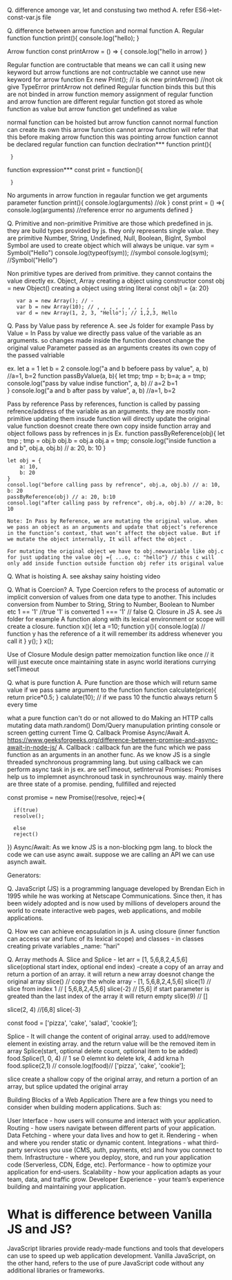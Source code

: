 
Q. difference amonge var, let and constusing two method
A. refer ES6->let-const-var.js file

Q. difference between arrow function and normal function
A. Regular function
   function print(){
    console.log("hello);
   } 

   Arrow function
   const printArrow = () => {
    console.log("hello in arrow)
   }

   Regular function are contructable that means we can  call it using new keyword but arrow functions are not contructable we cannot use new keyword  for arrow function
   Ex new Print(); // is ok new printArrow() //not ok give TypeError printArrow not defined
   Regular function binds this but this are not binded in arrow function
   memory assignment of regular function and arrow function are different regular function got stored as whole function as value but arrow function get undefined as value

  normal function can be hoisted but arrow function cannot
  normal function can create its own this arrow function cannot arrow function  will refer that this before making arrow function this was pointing
  arrow function cannot be declared regular function can
  function declration***
       function print(){

     }
  function expression***
       const print = function(){

     }
  No arguments in arrow function in regaular function we get arguments parameter
  function print(){
    console.log(arguments) //ok
  }
  const print = () =>{
    console.log(arguments) //reference error no arguments defined
  }

Q. Primitive and non-primitive
   Primitive are those which predefined in js. they are build types provided by js. they only represents single value. they are primitive
   Number, String, Undefined, Null, Boolean, BigInt, Symbol
   Symbol are used to create object which will always be unique.
       var sym = Symbol("Hello")
       console.log(typeof(sym)); //symbol
       console.log(sym); //Symbol("Hello")

   Non primitive types are derived from primitive. 
   they cannot contains the value directly
   ex. Object, Array
       creating a object using constructor
       const obj = new Object()
       creating a object using string literal
       const obj1 = {a: 20}

       var a = new Array(); // -
       var b = new Array(10); // , , , , , , , , , ,
       var d = new Array(1, 2, 3, "Hello"); // 1,2,3, Hello
    
Q. Pass by Value pass by reference
A. see Js folder for example
   Pass by Value = In Pass by value we directly pass value of the variable as an arguments. so changes made inside the function doesnot change the original value
   Parameter passed as an  arguments creates its own copy of the passed valriable

   ex. 
     let a = 1
     let b = 2
     console.log("a and b befoere pass by value", a, b) //a=1, b=2
     function passByValue(a, b){
        let tmp;
        tmp = b;
        b=a;
        a = tmp;
        console.log("pass by value indise function", a, b) // a=2 b=1    
    }
    console.log("a and b after pass by value", a, b) //a=1, b=2

  Pass by reference
  Pass by references, function is called by passing refrence/address of the  variable as an arguments. they are mostly non-primitive
  updating them insude function will directly update the original value
  function doesnot create there own copy inside function
  array and object follows pass by refrences in js
  Ex. 
    function passByReference(obj){
        let tmp ;
        tmp = obj.b
        obj.b = obj.a
        obj.a = tmp;
        console.log("inside function a and b", obj.a, obj.b) // a: 20, b: 10
    }

    let obj = {
        a: 10,
        b: 20
    }
    consol.log("before calling pass by refrence", obj.a, obj.b) // a: 10, b: 20
    passByReference(obj) // a: 20, b:10
    consol.log("after calling pass by refrence", obj.a, obj.b) // a:20, b: 10

    Note: In Pass by Reference, we are mutating the original value. when we pass an object as an arguments and update that object’s reference in the function’s context, that won’t affect the object value. But if we mutate the object internally, It will affect the object .

    For mutating the original object we have to obj.newvariable like obj.c
    for just updating the value obj ={ ...o, c: "hello"} // this c will only add inside function outside function obj refer its original value

Q. What is hoisting 
A. see akshay sainy hoisting video

Q. What is Coercion?
A. Type Coercion refers to the process of automatic or implicit conversion of values from one data type to another. This includes conversion from Number   to String, String to Number, Boolean to Number etc
    1 == '1' //true '1' is converted 
    1 === '1' // false
Q. Closure in JS
A. see Js folder  for example
   A function along with its lexical environment or scope will create a closure.
   function x(){
    let a =10;
    function y(){
        console.log(a) // function y has the reference of a it will remember its address whenever you call it
    }
    y();
   }
   x();

   Use of Closure
   Module design patter
   memoization
   function like once // it will just execute once
   maintaining state in async world
   iterations
   currying
   setTimeout

Q. what is pure function 
A. Pure function are those which will return same value if we pass same argument to the function
   function calculate(price){
      return price*0.5;
   }
   calulate(10); // if we pass 10 the functio always return 5 every time

   what a pure function can't do or not allowed to do
   Making an HTTP calls
   mutating data
   math.random()
   Dom/Query manupulation
   printing console or screen
   getting current Time
Q. Callback Promise Async/Await
A. https://www.geeksforgeeks.org/difference-between-promise-and-async-await-in-node-js/
A. Callback : callback fun are the func which we pass function as an arguments in an another func. As we know JS is a single threaded synchronous  programming lang. but using callback we can perform async task in js ex. are setTimeout, setInterval 
   Promises: Promises help us to implemnet asynchronoud task in synchrounous way. mainly there are three state of a promise. pending, fullfilled and rejected

   const promise = new Promise((resolve, rejec)=>{

      if(true)
      resolve();

      else
      reject()

   })
Async/Await: As we know JS is a non-blocking pgm lang. to block the code we can use async await.
 suppose we are calling an API we can use asynch await.

Generators: 

Q. JavaScript (JS) is a programming language developed by Brendan Eich in 1995 while he was working at Netscape Communications. Since then, it has been widely adopted and is now used by millions of developers around the world to create interactive web pages, web applications, and mobile applications.  

Q. How we can achieve encapsulation in js
A. using closure (inner function can access var and func of its lexical scope)  and classes - in classes creating private variables _name: "hari"

Q. Array methods
A. Slice and Splice - 
let arr = [1, 5,6,8,2,4,5,6]
slice(optional start index, optional end index) -create a copy of an array and return a portion of an array. it will return a new array doesnot change the original array
slice() // copy the whole array - [1, 5,6,8,2,4,5,6]
slice(1) //  slice from index 1 // [ 5,6,8,2,4,5,6]
slice(-2) // [5,6]
if start parameter is greated than the last index of the array it will return empty
slice(9) // []

slice(2, 4) //[6,8]
slice(-3)

const food = ['pizza', 'cake', 'salad', 'cookie'];

Splice - It will change the content of original array. used to add/remove element in existing array. and the return value will be the removed item in array
Splice(start, optional delete count, optional item to be added)
food.Splice(1, 0, 4) // 1 se 0 elemnt ko delete krk, 4 add krna h
food.splice(2,1) // 
console.log(food)// ['pizza', 'cake', 'cookie'];

slice create a shallow copy of the original array, and return a portion of an array, but splice updated the original array

Building Blocks of a Web Application
There are a few things you need to consider when building modern applications. Such as:

User Interface - how users will consume and interact with your application.
Routing - how users navigate between different parts of your application.
Data Fetching - where your data lives and how to get it.
Rendering - when and where you render static or dynamic content.
Integrations - what third-party services you use (CMS, auth, payments, etc) and how you connect to them.
Infrastructure - where you deploy, store, and run your application code (Serverless, CDN, Edge, etc).
Performance - how to optimize your application for end-users.
Scalability - how your application adapts as your team, data, and traffic grow.
Developer Experience - your team’s experience building and maintaining your application.

# What is difference between Vanilla JS and JS?
JavaScript libraries provide ready-made functions and tools that developers can use to speed up web application development. Vanilla JavaScript, on the other hand, refers to the use of pure JavaScript code without any additional libraries or frameworks.









